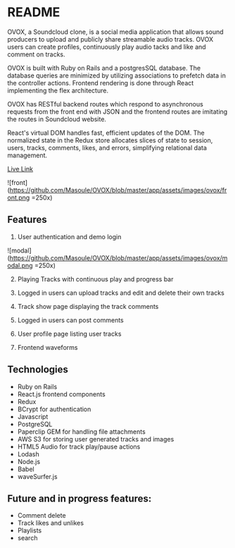# README
OVOX, a Soundcloud clone, is a social media application that allows sound producers to upload and publicly share streamable audio tracks. OVOX users can create profiles, continuously play audio tacks and like and comment on tracks.

OVOX is built with Ruby on Rails and a postgresSQL database. The database queries are minimized by utilizing associations to prefetch data in the controller actions. Frontend rendering is done through React implementing the flex architecture.

OVOX has RESTful backend routes which respond to asynchronous requests from the front end with JSON and the frontend routes are imitating the routes in Soundcloud website.

React's virtual DOM handles fast, efficient updates of the DOM. The normalized state in the Redux store allocates slices of state to session, users, tracks, comments, likes, and errors, simplifying relational data management.

[Live Link](https://ovox.herokuapp.com)


![front](https://github.com/Masoule/OVOX/blob/master/app/assets/images/ovox/front.png =250x)

## Features

1.  User authentication and demo login

![modal](https://github.com/Masoule/OVOX/blob/master/app/assets/images/ovox/modal.png =250x)

2. Playing Tracks with continuous play and progress bar

3. Logged in users can upload tracks and edit and delete their own tracks

4. Track show page displaying the track comments

5. Logged in users can post comments

6. User profile page listing user tracks

7. Frontend waveforms



## Technologies

* Ruby on Rails
* React.js frontend components
* Redux
* BCrypt for authentication
* Javascript
* PostgreSQL
* Paperclip GEM for handling file attachments
* AWS S3 for storing user generated tracks and images
* HTML5 Audio for track play/pause actions
* Lodash
* Node.js
* Babel
* waveSurfer.js


## Future and in progress features:
* Comment delete
* Track likes and unlikes
* Playlists
* search
